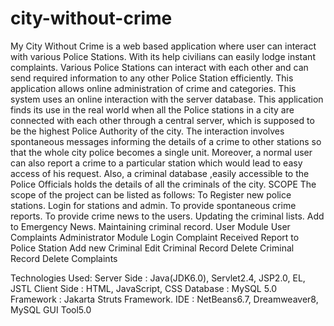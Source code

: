 city-without-crime
==================
My City Without Crime is a web based application where user can interact with various Police Stations.
 With its help civilians can easily lodge instant complaints. Various Police Stations can interact with each other and can send required information to any other Police Station efficiently.
 This application allows online administration of crime and categories. This system uses an online interaction with the server database.
This application finds its use in the real world when all the Police stations in a city are connected with each other through a central server, which is supposed to be the highest Police Authority of the city.
 The interaction involves spontaneous messages informing the details of a crime to other stations so that the whole city police becomes a single unit. Moreover, a normal user can also report a crime to a particular station which would lead to easy access of his request.
 Also, a criminal database ,easily accessible to the Police Officials holds the details of all the criminals of the city. SCOPE The scope of the project can be listed as follows: To Register new police stations. Login for stations and admin. To provide spontaneous crime reports. To provide crime news to the users. Updating the criminal lists. Add to Emergency News. Maintaining criminal record. User Module User Complaints Administrator Module Login Complaint Received Report to Police Station Add new Criminal Edit Criminal Record Delete Criminal Record Delete Complaints 

Technologies Used: Server Side : Java(JDK6.0), Servlet2.4, JSP2.0, EL, JSTL Client Side : HTML, JavaScript, CSS Database : MySQL 5.0 Framework : Jakarta Struts Framework. IDE : NetBeans6.7, Dreamweaver8, MySQL GUI Tool5.0 
